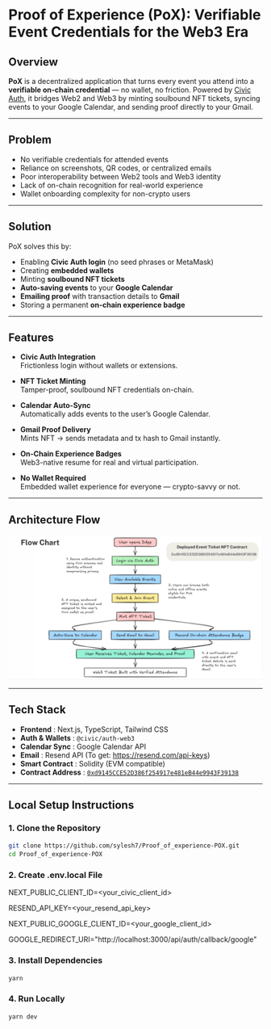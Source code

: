 # Proof of Experience (PoX): Verifiable Event Credentials for the Web3 Era

##  Overview

**PoX** is a decentralized application that turns every event you attend into a **verifiable on-chain credential** — no wallet, no friction. Powered by [Civic Auth](https://www.civic.com/), it bridges Web2 and Web3 by minting soulbound NFT tickets, syncing events to your Google Calendar, and sending proof directly to your Gmail.

---

##  Problem

- No verifiable credentials for attended events  
- Reliance on screenshots, QR codes, or centralized emails  
- Poor interoperability between Web2 tools and Web3 identity  
- Lack of on-chain recognition for real-world experience  
- Wallet onboarding complexity for non-crypto users  

---

##  Solution

PoX solves this by:
- Enabling **Civic Auth login** (no seed phrases or MetaMask)
- Creating **embedded wallets**
- Minting **soulbound NFT tickets**
- **Auto-saving events** to your **Google Calendar**
- **Emailing proof** with transaction details to **Gmail**
- Storing a permanent **on-chain experience badge**

---

##  Features

- **Civic Auth Integration**  
  Frictionless login without wallets or extensions.
  
- **NFT Ticket Minting**  
  Tamper-proof, soulbound NFT credentials on-chain.

- **Calendar Auto-Sync**  
  Automatically adds events to the user’s Google Calendar.

- **Gmail Proof Delivery**  
  Mints NFT → sends metadata and tx hash to Gmail instantly.

- **On-Chain Experience Badges**  
  Web3-native resume for real and virtual participation.

- **No Wallet Required**  
  Embedded wallet experience for everyone — crypto-savvy or not.

---

##  Architecture Flow

![PoX Flowchart](./public/pox-flowchart.png)

---

##  Tech Stack

- **Frontend** : Next.js, TypeScript, Tailwind CSS  
- **Auth & Wallets** : `@civic/auth-web3`  
- **Calendar Sync** : Google Calendar API  
- **Email** : Resend API  (To get: https://resend.com/api-keys)
- **Smart Contract** : Solidity (EVM compatible)  
- **Contract Address** : [`0xd9145CCE52D386f254917e481eB44e9943F39138`](https://etherscan.io/address/0xd9145CCE52D386f254917e481eB44e9943F39138)

---

##  Local Setup Instructions

### 1. Clone the Repository

``` bash
git clone https://github.com/sylesh7/Proof_of_experience-POX.git
cd Proof_of_experience-POX

```

### 2. Create .env.local File

NEXT_PUBLIC_CLIENT_ID=<your_civic_client_id>

RESEND_API_KEY=<your_resend_api_key>

NEXT_PUBLIC_GOOGLE_CLIENT_ID=<your_google_client_id>

GOOGLE_REDIRECT_URI="http://localhost:3000/api/auth/callback/google"


### 3. Install Dependencies

``` bash
yarn
```

### 4. Run Locally

``` bash
yarn dev
```
